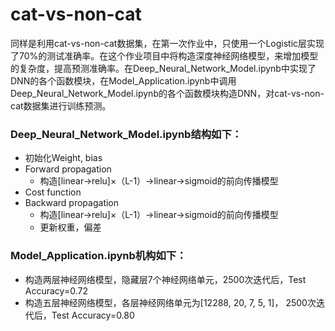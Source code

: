 # cat-vs-non-cat
同样是利用cat-vs-non-cat数据集，在第一次作业中，只使用一个Logistic层实现了70%的测试准确率。在这个作业项目中将构造深度神经网络模型，来增加模型的复杂度，提高预测准确率。在Deep_Neural_Network_Model.ipynb中实现了DNN的各个函数模块，在Model_Application.ipynb中调用Deep_Neural_Network_Model.ipynb的各个函数模块构造DNN，对cat-vs-non-cat数据集进行训练预测。
### Deep_Neural_Network_Model.ipynb结构如下：
* 初始化Weight, bias
* Forward propagation
  * 构造[linear->relu]×（L-1）->linear->sigmoid的前向传播模型
* Cost function
* Backward propagation
  * 构造[linear->relu]×（L-1）->linear->sigmoid的前向传播模型
  * 更新权重，偏差
 ### Model_Application.ipynb机构如下：
* 构造两层神经网络模型，隐藏层7个神经网络单元，2500次迭代后，Test Accuracy=0.72
* 构造五层神经网络模型，各层神经网络单元为[12288, 20, 7, 5, 1]， 2500次迭代后，Test Accuracy=0.80
